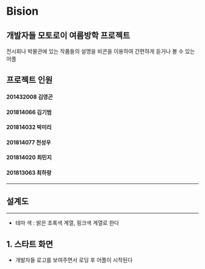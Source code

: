  Bision
=============
개발자들 모토로이 여름방학 프로젝트  
-----------------------------------
전시회나 박물관에 있는 작품들의 설명을 비콘을 이용하여 간편하게 듣거나 볼 수 있는 어플

## 프로젝트 인원

#### 201432008 김영곤

#### 201814066 김기범

#### 201814032 박미리

#### 201814077 천성우

#### 201814020 최민지

#### 201813063 최하랑


----------

설계도
------
--------------

+ 테마 색 : 밝은 초록색 계열, 핑크색 계열로 한다

## 1. 스타트 화면

- 개발자들 로고를 보여주면서 로딩 후 어플이 시작된다

